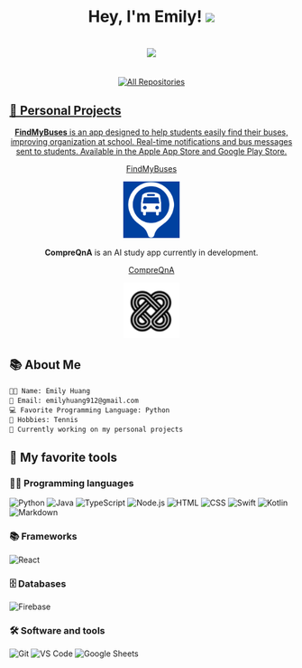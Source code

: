 <h1 align="center">Hey, I'm Emily!
<img src="https://media.giphy.com/media/hvRJCLFzcasrR4ia7z/giphy.gif" width="29">
    <br>
    <p align="center">
  <img src="https://readme-typing-svg.herokuapp.com/?lines=Always+Learning+New+Things&font=Fira%20Code&center=true&width=440&height=45&color=004080&vCenter=true&size=23">
</h1>

<p align="center">
  <a href="https://github.com/EmilyHuang111?tab=repositories&sort=stargazers">
    <img alt="All Repositories" title="All Repositories" src="https://custom-icon-badges.herokuapp.com/badge/-All%20Repos-5A9BD6?style=for-the-badge&logoColor=white&logo=repo"/>



## 🌟 Personal Projects

<p align="center">
  <strong>FindMyBuses</strong> is an app designed to help students easily find their buses, improving organization at school. Real-time notifications and bus messages sent to students. Available in the Apple App Store and Google Play Store.

<p align="center">
  <a href="https://apps.apple.com/us/app/findmybuses/id6648756305">FindMyBuses</a>

<p align="center">
  <img src="ezgif.com-animated-gif-maker.gif" alt="FindMyBuses App Icon" width="100">


<p align="center">
  <strong>CompreQnA</strong> is an AI study app currently in development.

<p align="center">
  <a href="https://compreqna.com">CompreQnA</a>

<p align="center">
  <img src="ezgif.com-animated-gif-maker (1).gif" alt="CompreQnA App Icon" width="100">



## 📚 About Me

```diff 
👨‍💻 Name: Emily Huang
📧 Email: emilyhuang912@gmail.com
💻 Favorite Programming Language: Python
🎾 Hobbies: Tennis
🔭 Currently working on my personal projects

```
## 🚀 My favorite tools
### 👨‍💻 Programming languages
![Python](https://img.shields.io/badge/Python-3776AB?style=flat-square&logo=python&logoColor=white)
![Java](https://img.shields.io/badge/Java-007396?style=flat-square&logo=java&logoColor=white)
![TypeScript](https://img.shields.io/badge/TypeScript-3178C6?style=flat-square&logo=typescript&logoColor=white)
![Node.js](https://img.shields.io/badge/Node.js-339933?style=flat-square&logo=nodedotjs&logoColor=white)
![HTML](https://img.shields.io/badge/HTML-E34F26?style=flat-square&logo=html5&logoColor=white)
![CSS](https://img.shields.io/badge/CSS-1572B6?style=flat-square&logo=css3&logoColor=white)
![Swift](https://img.shields.io/badge/Swift-FA7343?style=flat-square&logo=swift&logoColor=white)
![Kotlin](https://img.shields.io/badge/Kotlin-0095D5?style=flat-square&logo=kotlin&logoColor=white)
![Markdown](https://img.shields.io/badge/Markdown-000000?style=flat-square&logo=markdown&logoColor=white)


### 📚 Frameworks
![React](https://img.shields.io/badge/React-61DAFB?style=flat-square&logo=react&logoColor=white)

### 🗄️ Databases
![Firebase](https://img.shields.io/badge/Firebase-FFCA28?style=flat-square&logo=firebase&logoColor=black)

### 🛠️ Software and tools
![Git](https://img.shields.io/badge/Git-F05032?style=flat-square&logo=git&logoColor=white)
![VS Code](https://img.shields.io/badge/Visual_Studio_Code-007ACC?style=flat-square&logo=visualstudiocode&logoColor=white)
![Google Sheets](https://img.shields.io/badge/Google_Sheets-34A853?style=flat-square&logo=googlesheets&logoColor=white)



